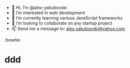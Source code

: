 - 👋 Hi, I’m @alex-yakubovski
- 👀 I’m interested in web development
- 🌱 I’m currently learning various JavaScript frameworks
- 💞️ I’m looking to collaborate on any startup project
- 📫 Send me a message to: alex.yakubovski@yahoo.com

<!---
alex-yakubovski/alex-yakubovski is a ✨ special ✨ repository because its `README.md` (this file) appears on your GitHub profile.
You can click the Preview link to take a look at your changes.
--->
:bowtie: <h1> ddd</h1>


